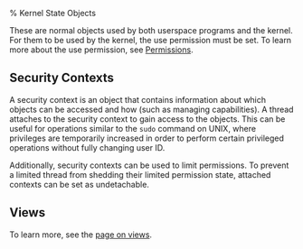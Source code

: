 % Kernel State Objects

These are normal objects used by both userspace programs and the kernel. For them to be used by the kernel, the use permission must be set. To learn more about the use permission, see [Permissions](./Permissions).

## Security Contexts

A security context is an object that contains information about which objects can be accessed and how (such as managing capabilities). A thread attaches to the security context to gain access to the objects. This can be useful for operations similar to the `sudo` command on UNIX, where privileges are temporarily increased in order to perform certain privileged operations without fully changing user ID.

Additionally, security contexts can be used to limit permissions. To prevent a limited thread from shedding their limited permission state, attached contexts can be set as undetachable.

## Views

To learn more, see the [page on views](./Views.md).